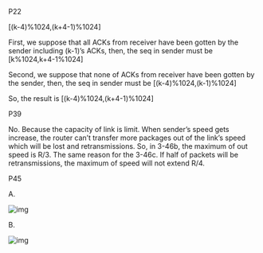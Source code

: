 P22

[(k-4)%1024,(k+4-1)%1024]

First, we suppose that all ACKs from receiver have been gotten by the sender including (k-1)’s ACKs, then, the seq in sender must be [k%1024,k+4-1%1024]

Second, we suppose that none of ACKs from receiver have been gotten by the sender, then, the seq in sender must be [(k-4)%1024,(k-1)%1024]

So, the result is [(k-4)%1024,(k+4-1)%1024]

 

P39

No. Because the capacity of link is limit. When sender’s speed gets increase, the router can’t transfer more packages out of the link’s speed which will be lost and retransmissions. So, in 3-46b, the maximum of out speed is R/3. The same reason for the 3-46c. If half of packets will be retransmissions, the maximum of speed will not extend R/4.

 

P45

A.      

![img](https://cchw-1257198376.cos.ap-chengdu.myqcloud.com/test2/6_%E6%88%AA%E5%9B%BE1.png)

 

 

B.

![img](https://cchw-1257198376.cos.ap-chengdu.myqcloud.com/test2/6_%E6%88%AA%E5%9B%BE2.png)